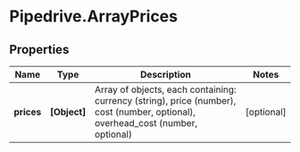 # Pipedrive.ArrayPrices

## Properties

Name | Type | Description | Notes
------------ | ------------- | ------------- | -------------
**prices** | **[Object]** | Array of objects, each containing: currency (string), price (number), cost (number, optional), overhead_cost (number, optional) | [optional] 


